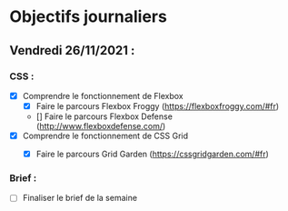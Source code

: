 # Objectifs journaliers

## Vendredi 26/11/2021 :

### CSS :

* [x] Comprendre le fonctionnement de Flexbox
  * [x] Faire le parcours Flexbox Froggy (https://flexboxfroggy.com/#fr)
  * [] Faire le parcours Flexbox Defense (http://www.flexboxdefense.com/)
* [x] Comprendre le fonctionnement de CSS Grid
  * [x] Faire le parcours Grid Garden (https://cssgridgarden.com/#fr)


### Brief :

* [ ] Finaliser le brief de la semaine
